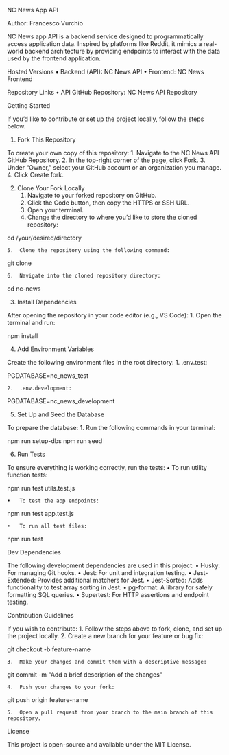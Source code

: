 NC News App API

Author: Francesco Vurchio

NC News app API is a backend service designed to programmatically access application data. Inspired by platforms like Reddit, it mimics a real-world backend architecture by providing endpoints to interact with the data used by the frontend application.

Hosted Versions
	•	Backend (API): NC News API
	•	Frontend: NC News Frontend

Repository Links
	•	API GitHub Repository: NC News API Repository

Getting Started

If you’d like to contribute or set up the project locally, follow the steps below.

1. Fork This Repository

To create your own copy of this repository:
	1.	Navigate to the NC News API GitHub Repository.
	2.	In the top-right corner of the page, click Fork.
	3.	Under “Owner,” select your GitHub account or an organization you manage.
	4.	Click Create fork.

2. Clone Your Fork Locally
	1.	Navigate to your forked repository on GitHub.
	2.	Click the Code button, then copy the HTTPS or SSH URL.
	3.	Open your terminal.
	4.	Change the directory to where you’d like to store the cloned repository:

cd /your/desired/directory


	5.	Clone the repository using the following command:

git clone <your-repository-url>


	6.	Navigate into the cloned repository directory:

cd nc-news

3. Install Dependencies

After opening the repository in your code editor (e.g., VS Code):
	1.	Open the terminal and run:

npm install

4. Add Environment Variables

Create the following environment files in the root directory:
	1.	.env.test:

PGDATABASE=nc_news_test


	2.	.env.development:

PGDATABASE=nc_news_development

5. Set Up and Seed the Database

To prepare the database:
	1.	Run the following commands in your terminal:

npm run setup-dbs
npm run seed

6. Run Tests

To ensure everything is working correctly, run the tests:
	•	To run utility function tests:

npm run test utils.test.js


	•	To test the app endpoints:

npm run test app.test.js


	•	To run all test files:

npm run test

Dev Dependencies

The following development dependencies are used in this project:
	•	Husky: For managing Git hooks.
	•	Jest: For unit and integration testing.
	•	Jest-Extended: Provides additional matchers for Jest.
	•	Jest-Sorted: Adds functionality to test array sorting in Jest.
	•	pg-format: A library for safely formatting SQL queries.
	•	Supertest: For HTTP assertions and endpoint testing.

Contribution Guidelines

If you wish to contribute:
	1.	Follow the steps above to fork, clone, and set up the project locally.
	2.	Create a new branch for your feature or bug fix:

git checkout -b feature-name


	3.	Make your changes and commit them with a descriptive message:

git commit -m "Add a brief description of the changes"


	4.	Push your changes to your fork:

git push origin feature-name


	5.	Open a pull request from your branch to the main branch of this repository.

License

This project is open-source and available under the MIT License.